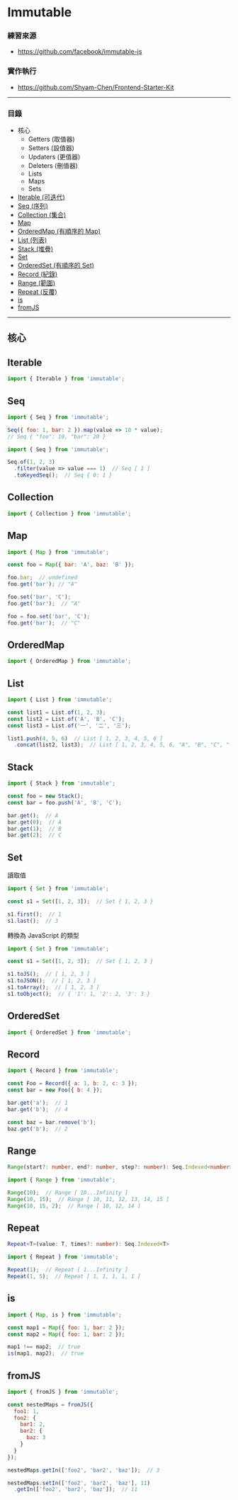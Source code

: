 # Immutable

### 練習來源
* https://github.com/facebook/immutable-js

### 實作執行
* https://github.com/Shyam-Chen/Frontend-Starter-Kit

***

### 目錄
* 核心
  * Getters (取值器)
  * Setters (設值器)
  * Updaters (更值器)
  * Deleters (刪值器)
  * Lists
  * Maps
  * Sets
* [Iterable (可迭代)](#iterable)
* [Seq (序列)](#seq)
* [Collection (集合)](#collection)
* [Map](#map)
* [OrderedMap (有順序的 Map)](#orderedmap)
* [List (列表)](#list)
* [Stack (堆疊)](#stack)
* [Set](#set)
* [OrderedSet (有順序的 Set)](#orderedset)
* [Record (紀錄)](#record)
* [Range (範圍)](#range)
* [Repeat (反覆)](#repeat)
* [is](#is)
* [fromJS](#fromjs)

***

## 核心

## Iterable

```js
import { Iterable } from 'immutable';
```

## Seq

```js
import { Seq } from 'immutable';

Seq({ foo: 1, bar: 2 }).map(value => 10 * value);
// Seq { "foo": 10, "bar": 20 }
```

```js
import { Seq } from 'immutable';

Seq.of(1, 2, 3)
  .filter(value => value === 1)  // Seq [ 1 ]
  .toKeyedSeq();  // Seq { 0: 1 }
```

## Collection

```js
import { Collection } from 'immutable';
```

## Map

```js
import { Map } from 'immutable';

const foo = Map({ bar: 'A', baz: 'B' });

foo.bar;  // undefined
foo.get('bar'); // "A"

foo.set('bar', 'C');
foo.get('bar');  // "A"

foo = foo.set('bar', 'C');
foo.get('bar');  // "C"
```

## OrderedMap

```js
import { OrderedMap } from 'immutable';
```

## List

```js
import { List } from 'immutable';

const list1 = List.of(1, 2, 3);
const list2 = List.of('A', 'B', 'C');
const list3 = List.of('一', '二', '三');

list1.push(4, 5, 6)  // List [ 1, 2, 3, 4, 5, 6 ]
  .concat(list2, list3);  // List [ 1, 2, 3, 4, 5, 6, "A", "B", "C", "一", "二", "三" ]
```

## Stack

```js
import { Stack } from 'immutable';

const foo = new Stack();
const bar = foo.push('A', 'B', 'C');

bar.get();  // A
bar.get(0);  // A
bar.get(1);  // B
bar.get(2);  // C
```

## Set

讀取值

```js
import { Set } from 'immutable';

const s1 = Set([1, 2, 3]);  // Set { 1, 2, 3 }

s1.first();  // 1
s1.last();  // 3
```

轉換為 JavaScript 的類型

```js
import { Set } from 'immutable';

const s1 = Set([1, 2, 3]);  // Set { 1, 2, 3 }

s1.toJS();  // [ 1, 2, 3 ]
s1.toJSON();  // [ 1, 2, 3 ]
s1.toArray();  // [ 1, 2, 3 ]
s1.toObject();  // { '1': 1, '2': 2, '3': 3 }
```

## OrderedSet

```js
import { OrderedSet } from 'immutable';
```

## Record

```js
import { Record } from 'immutable';

const Foo = Record({ a: 1, b: 2, c: 3 });
const bar = new Foo({ b: 4 });

bar.get('a');  // 1
bar.get('b');  // 4

const baz = bar.remove('b');
baz.get('b');  // 2
```

## Range

```ts
Range(start?: number, end?: number, step?: number): Seq.Indexed<number>
```

```js
import { Range } from 'immutable';

Range(10);  // Range [ 10...Infinity ]
Range(10, 15);  // Range [ 10, 11, 12, 13, 14, 15 ]
Range(10, 15, 2);  // Range [ 10, 12, 14 ]
```

## Repeat

```ts
Repeat<T>(value: T, times?: number): Seq.Indexed<T>
```

```js
import { Repeat } from 'immutable';

Repeat(1);  // Repeat [ 1...Infinity ]
Repeat(1, 5);  // Repeat [ 1, 1, 1, 1, 1 ]
```

## is

```js
import { Map, is } from 'immutable';

const map1 = Map({ foo: 1, bar: 2 });
const map2 = Map({ foo: 1, bar: 2 });

map1 !== map2;  // true
is(map1, map2);  // true
```

## fromJS

```js
import { fromJS } from 'immutable';

const nestedMaps = fromJS({
  foo1: 1,
  foo2: {
    bar1: 2,
    bar2: {
      baz: 3
    }
  }
});

nestedMaps.getIn(['foo2', 'bar2', 'baz']);  // 3

nestedMaps.setIn(['foo2', 'bar2', 'baz'], 11)
  .getIn(['foo2', 'bar2', 'baz']);  // 11
```
